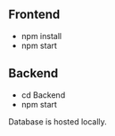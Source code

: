 ## Frontend
- npm install
- npm start

## Backend
- cd Backend
- npm start

Database is hosted locally.
